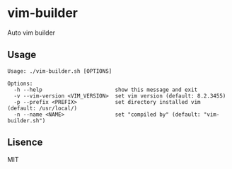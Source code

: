 # vim-builder

Auto vim builder

## Usage
```
Usage: ./vim-builder.sh [OPTIONS]

Options:
  -h --help                       show this message and exit
  -v --vim-version <VIM_VERSION>  set vim version (default: 8.2.3455)
  -p --prefix <PREFIX>            set directory installed vim (default: /usr/local/)
  -n --name <NAME>                set "compiled by" (default: "vim-builder.sh")
```

## Lisence

MIT
